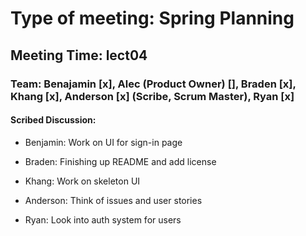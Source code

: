 # Type of meeting: Spring Planning

## Meeting Time: lect04

### Team: Benajamin [x], Alec (Product Owner) [], Braden [x], Khang [x], Anderson [x] (Scribe, Scrum Master), Ryan [x]

#### Scribed Discussion:

- Benjamin: Work on UI for sign-in page

- Braden: Finishing up README and add license

- Khang: Work on skeleton UI

- Anderson: Think of issues and user stories

- Ryan: Look into auth system for users

